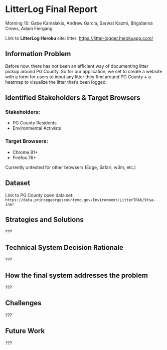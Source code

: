 # LitterLog Final Report

Morning 10: Gabe Kamalakis, Andrew Garcia, Sarwat Kazmi, Brigidanna Crews, Adam Fiergang

Link to **LitterLog Heroku** site: litter: https://litter-logger.herokuapp.com/

## Information Problem
Before now, there has not been an efficient way of documenting litter pickup around PG County. So for our application, we set to create a website with a form for users to input any litter they find around PG County + a heatmap to visualize the litter that’s been logged.

## Identified Stakeholders & Target Browsers
### Stakeholders:
- PG County Residents
- Environmental Activists
### Target Browsers:
- Chrome 81+
- Firefox 76+

Currently untested for other browsers (Edge, Safari, w3m, etc.)

## Dataset

Link to PG County open data set:
``https://data.princegeorgescountymd.gov/Environment/LitterTRAK/9tsa-iner``

## Strategies and Solutions
???

## Technical System Decision Rationale
???

## How the final system addresses the problem
???

## Challenges
???

## Future Work
???
